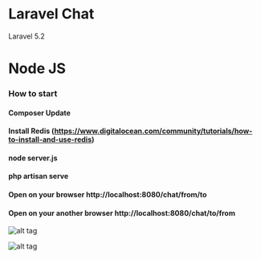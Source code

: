 # Laravel Chat 
Laravel 5.2

# Node JS

### How to start
#### Composer Update
#### Install Redis (https://www.digitalocean.com/community/tutorials/how-to-install-and-use-redis)
#### node server.js
#### php artisan serve
#### Open on your browser http://localhost:8080/chat/from/to
#### Open on your another browser http://localhost:8080/chat/to/from

![alt tag](https://raw.githubusercontent.com/iqbalprabu14/laravel-chat/master/Screenshot%20from%202016-10-11%2013%3A39%3A16.png)

![alt tag](https://raw.githubusercontent.com/iqbalprabu14/laravel-chat/master/Screenshot%20from%202016-10-11%2013%3A40%3A35.png)

